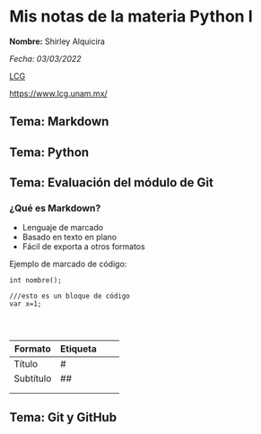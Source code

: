 # Mis notas de la materia Python I

 __Nombre:__ Shirley  Alquicira

*Fecha: 03/03/2022*

[LCG](https://www.lcg.unam.mx/)

<https://www.lcg.unam.mx/>




## Tema: Markdown
## Tema: Python
## Tema: Evaluación del módulo de Git



### ¿Qué es Markdown?

- Lenguaje de marcado
- Basado en texto en plano
- Fácil de exporta a otros formatos

Ejemplo de marcado de código:

`int nombre();`

```
///esto es un bloque de código
var x=1;




```


| Formato   | Etiqueta |      |      |
| --------- | -------- | ---- | ---- |
| Título    | #        |      |      |
| Subtítulo | ##       |      |      |
|           |          |      |      |
|           |          |      |      |


## Tema: Git y GitHub


